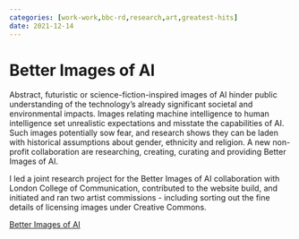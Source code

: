 ```yaml
---
categories: [work-work,bbc-rd,research,art,greatest-hits] 
date: 2021-12-14
---
```


# Better Images of AI

Abstract, futuristic or science-fiction-inspired images of AI hinder public understanding of the technology’s already significant societal and environmental impacts. Images relating machine intelligence to human intelligence set unrealistic expectations and misstate the capabilities of AI. Such images potentially sow fear, and research shows they can be laden with historical assumptions about gender, ethnicity and religion. A new non-profit collaboration are researching, creating, curating and providing Better Images of AI.

I led a joint research project for the Better Images of AI collaboration with London College of Communication, contributed to the website build, and initiated and ran two artist commissions - including sorting out the fine details of licensing images under Creative Commons.

[Better Images of AI](https://betterimagesofai.org/)